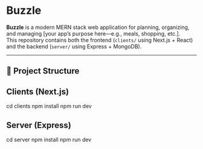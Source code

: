
# Buzzle

**Buzzle** is a modern MERN stack web application for planning, organizing, and managing [your app’s purpose here—e.g., meals, shopping, etc.].  
This repository contains both the frontend (`clients/` using Next.js + React) and the backend (`server/` using Express + MongoDB).

---

## 🚀 Project Structure


## Clients (Next.js)
cd clients
npm install
npm run dev

## Server (Express)
cd server
npm install
npm run dev
